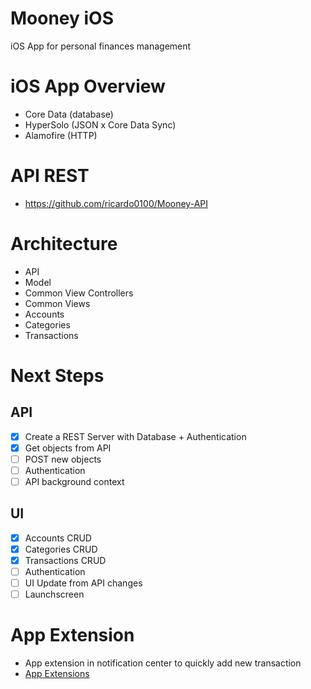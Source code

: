 # Mooney iOS

iOS App for personal finances management

# iOS App Overview
  - Core Data (database)
  - HyperSolo (JSON x Core Data Sync)
  - Alamofire (HTTP)

# API REST
  - https://github.com/ricardo0100/Mooney-API

# Architecture

 - API
 - Model
 - Common View Controllers
 - Common Views
 - Accounts
 - Categories
 - Transactions

# Next Steps
  
## API
  - [x] Create a REST Server with Database + Authentication 
  - [x] Get objects from API
  - [ ] POST new objects
  - [ ] Authentication
  - [ ] API background context
  
## UI
  - [x] Accounts CRUD
  - [x] Categories CRUD
  - [x] Transactions CRUD
  - [ ] Authentication
  - [ ] UI Update from API changes
  - [ ] Launchscreen
  
# App Extension
  - App extension in notification center to quickly add new transaction
  - [App Extensions](https://developer.apple.com/library/content/documentation/General/Conceptual/ExtensibilityPG/)
